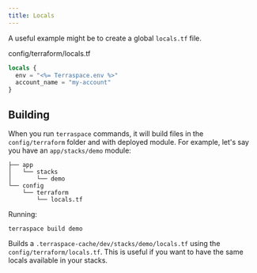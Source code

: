 ```yaml
---
title: Locals
---
```


A useful example might be to create a global `locals.tf` file.

config/terraform/locals.tf

```terraform
locals {
  env = "<%= Terraspace.env %>"
  account_name = "my-account"
}
```

## Building

When you run `terraspace` commands, it will build files in the `config/terraform` folder and with deployed module.  For example, let's say you have an `app/stacks/demo` module:

    ├── app
    │   └── stacks
    │       └── demo
    └── config
        └── terraform
            └── locals.tf

Running:

    terraspace build demo

Builds a `.terraspace-cache/dev/stacks/demo/locals.tf` using the `config/terraform/locals.tf`. This is useful if you want to have the same locals available in your stacks.